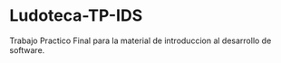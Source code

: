 # Ludoteca-TP-IDS
Trabajo Practico Final para la material de introduccion al desarrollo de software.
